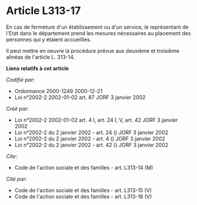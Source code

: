 # Article L313-17

En cas de fermeture d'un établissement ou d'un service, le représentant de l'Etat dans le département prend les mesures
nécessaires au placement des personnes qui y étaient accueillies.

Il peut mettre en oeuvre la procédure prévue aux deuxième et troisième alinéas de l'article L. 313-14.

**Liens relatifs à cet article**

_Codifié par_:

  - Ordonnance 2000-1249 2000-12-21
  - Loi n°2002-2 2002-01-02 art. 87 JORF 3 janvier 2002

_Créé par_:

  - Loi n°2002-2 2002-01-02 art. 4 I, art. 24 I, V, art. 42 JORF 3 janvier 2002
  - Loi n°2002-2 du 2 janvier 2002 - art. 24 () JORF 3 janvier 2002
  - Loi n°2002-2 du 2 janvier 2002 - art. 4 () JORF 3 janvier 2002
  - Loi n°2002-2 du 2 janvier 2002 - art. 42 () JORF 3 janvier 2002

_Cite_:

  - Code de l'action sociale et des familles - art. L313-14 (M)

_Cité par_:

  - Code de l'action sociale et des familles - art. L313-15 (V)
  - Code de l'action sociale et des familles - art. L313-16 (V)
